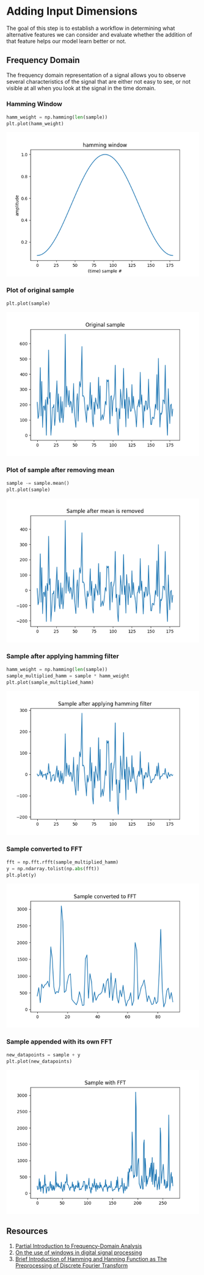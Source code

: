 # Adding Input Dimensions

The goal of this step is to establish a workflow in determining what alternative features we can consider and evaluate whether the addition of that feature helps our model learn better or not.

## Frequency Domain

The frequency domain representation of a signal allows you to observe several characteristics of the signal that are either not easy to see, or not visible at all when you look at the signal in the time domain.

### Hamming Window
```python
hamm_weight = np.hamming(len(sample))
plt.plot(hamm_weight)
```
![Hamming Window](./images/hamming-window.png "Hamming")

### Plot of original sample
```python
plt.plot(sample)
```
![Original data](./images/original-data.png "Original")

### Plot of sample after removing mean
```python
sample -= sample.mean()
plt.plot(sample)
```
![Sample Mean Removed](./images/sample-mean-removed.png "Sample Mean Removed")

### Sample after applying hamming filter
```python
hamm_weight = np.hamming(len(sample))
sample_multiplied_hamm = sample * hamm_weight
plt.plot(sample_multiplied_hamm)
```
![Sample Applied Hamming](./images/sample-applied-hamming.png "Sample Applied Hamming")

### Sample converted to FFT
```python
fft = np.fft.rfft(sample_multiplied_hamm)
y = np.ndarray.tolist(np.abs(fft))
plt.plot(y)
```
![Sample Converted to FFT](./images/sample-to-fft.png "Sample Converted to FFT")

### Sample appended with its own FFT
```python
new_datapoints = sample + y
plt.plot(new_datapoints)
```
![Sample With FFT](./images/sample-with-fft.png "Sample With FFT")

## Resources
1. [Partial Introduction to Frequency-Domain Analysis](https://www.mathworks.com/help/signal/ug/practical-introduction-to-frequency-domain-analysis.html)
2. [On the use of windows in digital signal processing](https://flothesof.github.io/FFT-window-properties-frequency-analysis.html)
3. [Brief Introduction of Hamming and Hanning Function as The Preprocessing of Discrete Fourier Transform](https://towardsdatascience.com/brief-introduction-of-hamming-and-hanning-function-as-the-preprocessing-of-discrete-fourier-8b87fe538bb7)
